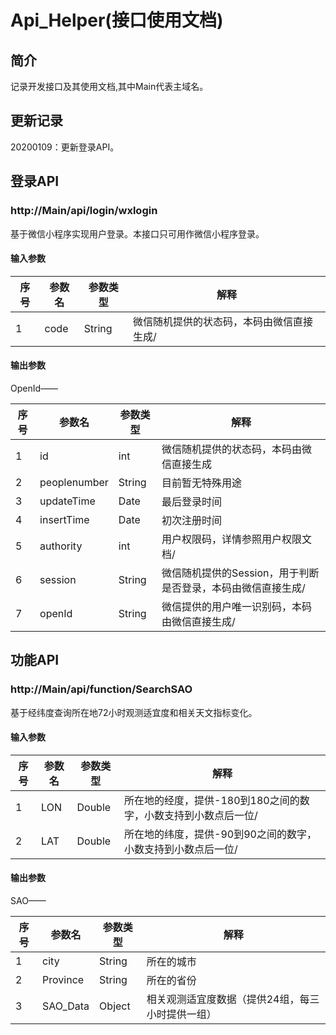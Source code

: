 # Api_Helper(接口使用文档)

## 简介

记录开发接口及其使用文档,其中Main代表主域名。
## 更新记录

20200109：更新登录API。

## 登录API

### http://Main/api/login/wxlogin
基于微信小程序实现用户登录。本接口只可用作微信小程序登录。

#### 输入参数

| 序号 | 参数名 | 参数类型 |解释 |
| ------ | ------ | ------ | ------ |
|1| code | String |微信随机提供的状态码，本码由微信直接生成/

#### 输出参数

OpenId——

| 序号 | 参数名 | 参数类型 |解释 |
| ------ | ------ | ------ | ------ |
|1| id | int |微信随机提供的状态码，本码由微信直接生成 | 
|2| peoplenumber | String |目前暂无特殊用途|
|3| updateTime | Date |最后登录时间|
|4| insertTime | Date |初次注册时间|
|5| authority | int |用户权限码，详情参照用户权限文档/
|6| session | String |微信随机提供的Session，用于判断是否登录，本码由微信直接生成/
|7| openId | String |微信提供的用户唯一识别码，本码由微信直接生成/


## 功能API

### http://Main/api/function/SearchSAO
基于经纬度查询所在地72小时观测适宜度和相关天文指标变化。

#### 输入参数

| 序号 | 参数名 | 参数类型 |解释 |
| ------ | ------ | ------ | ------ |
|1| LON | Double |所在地的经度，提供-180到180之间的数字，小数支持到小数点后一位/
|2| LAT | Double |所在地的纬度，提供-90到90之间的数字，小数支持到小数点后一位/

#### 输出参数

SAO——

| 序号 | 参数名 | 参数类型 |解释 |
| ------ | ------ | ------ | ------ |
|1| city | String |所在的城市 | 
|2| Province | String |所在的省份|
|3|SAO_Data | Object |相关观测适宜度数据（提供24组，每三小时提供一组）|





